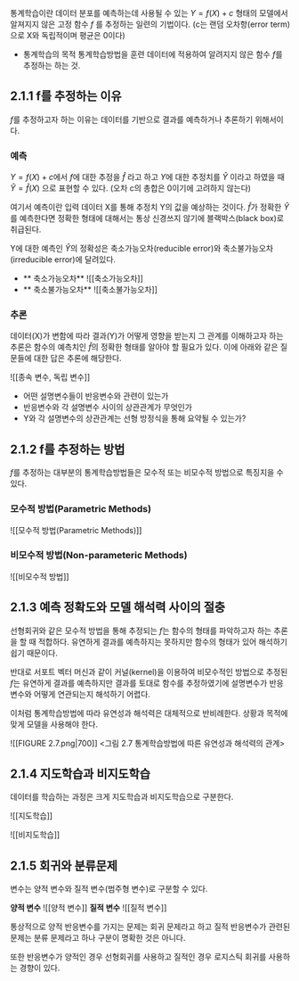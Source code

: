 통계학습이란 데이터 분포를 예측하는데 사용될 수 있는 $Y = f(X) + c$ 형태의 모델에서 알져지지 않은 고정 함수 $f$ 를 추정하는 일련의 기법이다. (c는 랜덤 오차항(error term)으로 X와 독립적이며 평균은 0이다)

* 통계학습의 목적
	통계학습방법을 훈련 데이터에 적용하여 알려지지 않은 함수 $f$를 추정하는 하는 것.


## 2.1.1 f를 추정하는 이유
$f$를 추정하고자 하는 이유는 데이터를 기반으로 결과를 예측하거나 추론하기 위해서이다. 

### 예측
$Y = f(X) + c$에서 $f$에 대한 추정을 $\hat{f}$ 라고 하고 $Y$에 대한 추정치를 $\hat{Y}$ 이라고 하였을 때 $\hat{Y} = \hat{f}(X)$ 으로 표현할 수 있다. (오차 c의 총합은 0이기에 고려하지 않는다)

여기서 예측이란 입력 데이터 X를 통해 추정치 Y의 값을 예상하는 것이다. $\hat{f}$가 정확한 $\hat{Y}$를 예측한다면 정확한 형태에 대해서는 통상 신경쓰지 않기에 블랙박스(black box)로 취급된다.

Y에 대한 예측인 $\hat{Y}$의 정확성은 축소가능오차(reducible error)와 축소불가능오차(irreducible error)에 달려있다.
* ** 축소가능오차**
	![[축소가능오차]]
* ** 축소불가능오차**
	![[축소불가능오차]]

### 추론
데이터(X)가 변함에 따라 결과(Y)가 어떻게 영향을 받는지 그 관계를 이해하고자 하는 추론은 함수의 예측치인 $\hat{f}$의 정확한 형태를 알아야 할 필요가 있다.
이에 아래와 같은 질문들에 대한 답은 추론에 해당한다.

![[종속 변수, 독립 변수]]

* 어떤 설명변수들이 반응변수와 관련이 있는가
* 반응변수와 각 설명변수 사이의 상관관계가 무엇인가
* Y와 각 설명변수의 상관관계는 선형 방정식을 통해 요약될 수 있는가?

## 2.1.2 f를 추정하는 방법
$f$를 추정하는 대부분의 통계학습방법들은 모수적 또는 비모수적 방법으로 특징지을 수 있다.
### 모수적 방법(Parametric Methods)
![[모수적 방법(Parametric Methods)]]

### 비모수적 방법(Non-parameteric Methods)
![[비모수적 방법]]


## 2.1.3 예측 정확도와 모델 해석력 사이의 절충
선형회귀와 같은 모수적 방법을 통해 추정되는 $f$는 함수의 형태를 파악하고자 하는 추론을 할 때 적합하다. 유연하게 결과를 예측하지는 못하지만 함수의 형태가 있어 해석하기 쉽기 때문이다.

반대로 서포트 벡터 머신과 같이 커널(kernel)을 이용하여 비모수적인 방법으로 추정된 $f$는 유연하게 결과를 예측하지만 결과를 토대로 함수를 추정하였기에 설명변수가 반응변수와 어떻게 연관되는지 해석하기 어렵다.

이처럼 통계학습방법에 따라 유연성과 해석력은 대체적으로 반비례한다. 상황과 목적에 맞게 모델을 사용해야 한다.

![[FIGURE 2.7.png|700]]
<그림 2.7 통계학습방법에 따른 유연성과 해석력의 관계>

## 2.1.4 지도학습과 비지도학습
데이터를 학습하는 과정은 크게 지도학습과 비지도학습으로 구분한다.

![[지도학습]]

![[비지도학습]]

## 2.1.5 회귀와 분류문제
변수는 양적 변수와 질적 변수(범주형 변수)로 구분할 수 있다.

**양적 변수**
![[양적 변수]]
**질적 변수**
![[질적 변수]]

통상적으로 양적 반응변수를 가지는 문제는 회귀 문제라고 하고 질적 반응변수가 관련된 문제는 분류 문제라고 하나 구분이 명확한 것은 아니다.

또한 반응변수가 양적인 경우 선형회귀를 사용하고 질적인 경우 로지스틱 회귀를 사용하는 경향이 있다.

